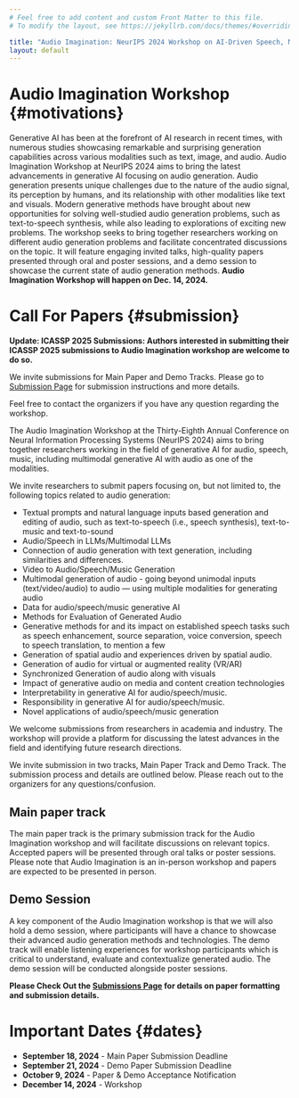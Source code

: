 ```yaml
---
# Feel free to add content and custom Front Matter to this file.
# To modify the layout, see https://jekyllrb.com/docs/themes/#overriding-theme-defaults

title: "Audio Imagination: NeurIPS 2024 Workshop on AI-Driven Speech, Music, and Sound Generation"
layout: default
---
```


# Audio Imagination Workshop {#motivations}

Generative AI has been at the forefront of AI research in recent times, with numerous studies showcasing remarkable and surprising generation capabilities across various modalities such as text, image, and audio. Audio Imagination Workshop at NeurIPS 2024 aims to bring the latest advancements in generative AI focusing on audio generation. Audio generation presents unique challenges due to the nature of the audio signal, its perception by humans, and its relationship with other modalities like text and visuals. Modern generative methods have brought about new opportunities for solving well-studied audio generation problems, such as text-to-speech synthesis, while also leading to explorations of exciting new problems. The workshop seeks to bring together researchers working on different audio generation problems and facilitate concentrated discussions on the topic. It will feature engaging invited talks, high-quality papers presented through oral and poster sessions, and a demo session to showcase the current state of audio generation methods. **Audio Imagination Workshop will happen on Dec. 14, 2024.**

# Call For Papers {#submission}
**Update: ICASSP 2025 Submissions: Authors interested in submitting their ICASSP 2025 submissions to Audio Imagination workshop are welcome to do so.**

We invite submissions for Main Paper and Demo Tracks. Please go to [Submission Page](./paper_submission.html) for submission instructions and more details.

Feel free to contact the organizers if you have any question regarding the workshop.

The Audio Imagination Workshop at the Thirty-Eighth Annual Conference on Neural Information Processing Systems (NeurIPS 2024) aims to bring together researchers working in the field of generative AI for audio, speech, music, including multimodal generative AI with audio as one of the modalities.

We invite researchers to submit papers focusing on, but not limited to, the following topics related to audio generation:

* Textual prompts and natural language inputs based generation and editing of audio, such as text-to-speech (i.e., speech synthesis), text-to-music and text-to-sound
* Audio/Speech in LLMs/Multimodal LLMs
* Connection of audio generation with text generation, including similarities and differences.
* Video to Audio/Speech/Music Generation
* Multimodal generation of audio - going beyond unimodal inputs (text/video/audio) to audio — using multiple modalities for generating audio
* Data for audio/speech/music generative AI
* Methods for Evaluation of Generated Audio
* Generative methods for and its impact on established speech tasks such as speech enhancement, source separation, voice conversion, speech to speech translation, to mention a few
* Generation of spatial audio and experiences driven by spatial audio.
* Generation of audio for virtual or augmented reality (VR/AR)
* Synchronized Generation of audio along with visuals
* Impact of generative audio on media and content creation technologies
* Interpretability in generative AI for audio/speech/music.
* Responsibility in generative AI for audio/speech/music.
* Novel applications of audio/speech/music generation


We welcome submissions from researchers in academia and industry. The workshop will provide a platform for discussing the latest advances in the field and identifying future research directions.

We invite submission in two tracks, Main Paper Track and Demo Track. The submission  process and details are outlined below. Please reach out to the organizers for any questions/confusion.

## Main paper track
The main paper track is the primary submission track for the Audio Imagination workshop and will facilitate discussions on relevant topics. Accepted papers will be presented through oral talks or poster sessions. Please note that Audio Imagination is an in-person workshop and papers are expected to be presented in person.


## Demo Session
A key component of the Audio Imagination workshop is that we will also hold a demo session, where participants will have a chance to showcase their advanced audio generation methods and technologies. The demo track will enable listening experiences for workshop participants which is critical to understand, evaluate and contextualize generated audio. The demo session will be conducted alongside poster sessions.


**Please Check Out the [Submissions Page](./paper_submission.html) for details on paper formatting and submission details.**


# Important Dates {#dates}

- **September 18, 2024** - Main Paper Submission Deadline
- **September 21, 2024** - Demo Paper Submission Deadline
- **October 9, 2024** - Paper & Demo Acceptance Notification
- **December 14, 2024** - Workshop
